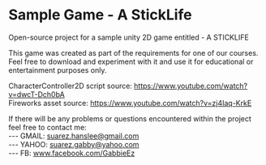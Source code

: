 # Sample Game - A StickLife
Open-source project for a sample unity 2D game entitled - A STICKLIFE

This game was created as part of the requirements for one of our courses. Feel free to download and experiment with it and use it for educational or entertainment purposes only.  

CharacterController2D script source: https://www.youtube.com/watch?v=dwcT-Dch0bA  
Fireworks asset source: 			 https://www.youtube.com/watch?v=zj4Iaq-KrkE  

If there will be any problems or questions encountered within the project feel free to contact me:  
--- GMAIL: suarez.hanslee@gmail.com  
--- YAHOO: suarez.gabby@yahoo.com  
--- FB:    www.facebook.com/GabbieEz  